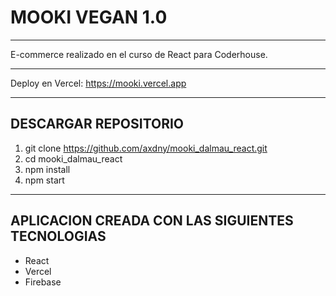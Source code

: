 # **MOOKI VEGAN 1.0**

***

E-commerce realizado en el curso de React para Coderhouse.

***

Deploy en Vercel: <https://mooki.vercel.app>

***

## **DESCARGAR REPOSITORIO**

  1. git clone <https://github.com/axdny/mooki_dalmau_react.git>
  2. cd mooki_dalmau_react
  3. npm install
  4. npm start 

***

## **APLICACION CREADA CON LAS SIGUIENTES TECNOLOGIAS**

* React
* Vercel
* Firebase
